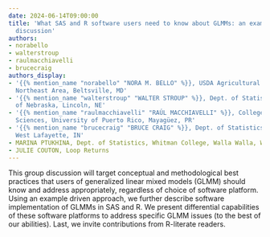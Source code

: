 ```yaml
---
date: 2024-06-14T09:00:00
title: 'What SAS and R software users need to know about GLMMs: an example-driven
  discussion'
authors:
- norabello
- walterstroup
- raulmacchiavelli
- brucecraig
authors_display:
- '{{% mention_name "norabello" "NORA M. BELLO" %}}, USDA Agricultural Research Service,
  Northeast Area, Beltsville, MD'
- '{{% mention_name "walterstroup" "WALTER STROUP" %}}, Dept. of Statistics, University
  of Nebraska, Lincoln, NE'
- '{{% mention_name "raulmacchiavelli" "RAÚL MACCHIAVELLI" %}}, College of Agricultural
  Sciences, University of Puerto Rico, Mayagüez, PR'
- '{{% mention_name "brucecraig" "BRUCE CRAIG" %}}, Dept. of Statistics, Purdue University,
  West Lafayette, IN'
- MARINA PTUKHINA, Dept. of Statistics, Whitman College, Walla Walla, WA
- JULIE COUTON, Loop Returns
---
```

This group discussion will target conceptual and methodological best practices that users of generalized linear mixed models (GLMM) should know and address appropriately, regardless of choice of software platform. Using an example driven approach, we further describe software implementation of GLMMs in SAS and R. We present differential capabilities of these software platforms to address specific GLMM issues (to the best of our abilities). Last, we invite contributions from R-literate readers. 
